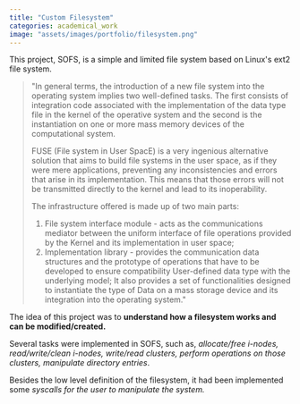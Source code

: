 ```yaml
---
title: "Custom Filesystem"
categories: academical_work
image: "assets/images/portfolio/filesystem.png"
---
```


This project, SOFS, is a simple and limited file system based on Linux's ext2 file system.

> "In general terms, the introduction of a new file system into the operating system implies two well-defined tasks. The first consists of integration code associated with the implementation of the data type file in the kernel of the operative system and the second is the instantiation on one or more mass memory devices of the computational system.
>
> FUSE (File system in User SpacE) is a very ingenious alternative solution that aims to build file systems in the user space, as if they were mere applications, preventing any inconsistencies and errors that arise in its implementation. This means that those errors will not be transmitted directly to the kernel and lead to its inoperability.
>
> The infrastructure offered is made up of two main parts:
> 1. File system interface module - acts as the communications mediator between the uniform interface of file operations provided by the Kernel and its implementation in user space;
> 2. Implementation library - provides the communication data structures and the prototype of operations that have to be developed to ensure compatibility User-defined data type with the underlying model; It also provides a set of functionalities designed to instantiate the type of Data on a mass storage device and its integration into the operating system."

The idea of this project was to **understand how a filesystem works and can be modified/created.**

Several tasks were implemented in SOFS, such as, _allocate/free i-nodes, read/write/clean i-nodes, write/read clusters, perform operations on those clusters, manipulate directory entries_. 

Besides the low level definition of the filesystem, it had been implemented some _syscalls for the user to manipulate the system._